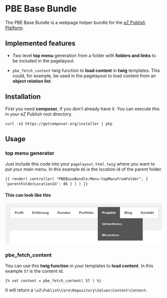 PBE Base Bundle
==========

The PBE Base Bundle is a webpage helper bundle for the [eZ Publish Platform](http://ez.no).

Implemented features
--------------------

* Two level **top menu** generation from a folder with **folders and links** to be included in the pagelayout.

* `pbe_fetch_content` twig function to **load content** in **twig** templates. This could, for example, be used in the pagelayout to load content from an **object relation list**.

Installation
----------

First you need **composer**, if you don't already have it. You can execute this in your eZ Publish root directory.

```shell
curl -sS https://getcomposer.org/installer | php
```


Usage
-----

### top menu generator
Just include this code into your `pagelayout.html.twig` where you want to put your main menu. In this example `86` is the location id of the parent folder.

```twig
{{ render( controller( "PBEBaseBundle:Menu:topMenuFromFolder", { 'parentFolderLocationId': 86 } ) ) }}
```
#### This can look like this

![Screenhot top-menu](screenshot-top-menu.png)

### pbe_fetch_content

You can use this **twig function** in your templates to **load content**. In this example `57` is the content id.

```twig
{% set content = pbe_fetch_content( 57 ) %}
```

It will return a `\eZ\Publish\Core\Repository\Values\Content\Content`.